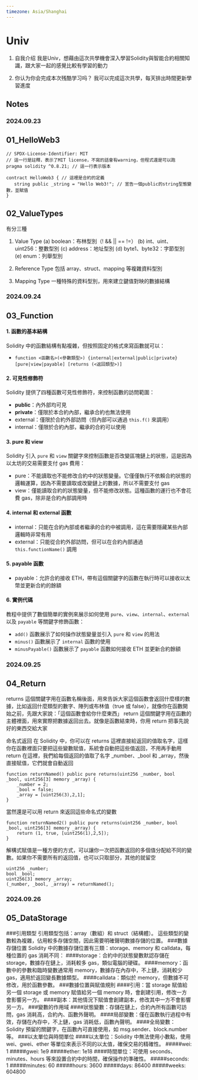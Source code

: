 ```yaml
---
timezone: Asia/Shanghai
---
```


# Univ
1. 自我介绍
我是Univ，想藉由這次共學機會深入學習Solidity與智能合約相關知識，跟大家一起的感覺比較有學習的動力

2. 你认为你会完成本次残酷学习吗？
我可以完成這次共學，每天排出時間更新學習進度
   
## Notes
<!-- Content_START -->


### 2024.09.23

## 01_HelloWeb3
```solidity
// SPDX-License-Identifier: MIT 
// 這一行是註釋，表示了MIT license，不寫的話會有warning，但程式還是可以跑
pragma solidity ^0.8.21; // 這一行表示版本

contract HelloWeb3 { // 這裡是合約的定義
   string public _string = "Hello Web3!"; // 宣告一個public的string型態變數，並賦值
}
```
## 02_ValueTypes
有分三種
1. Value Type
(a) boolean：布林型別（! && || == !=）
(b) int、uint、uint256：整數型別
(c) address：地址型別
(d) byte1、byte32：字節型別
(e) enum：列舉型別

2. Reference Type
包括 array、struct、mapping 等複雜資料型別

3. Mapping Type
一種特殊的資料型別，用來建立鍵值對映的數據結構

### 2024.09.24
## 03_Function
#### 1. 函數的基本結構
Solidity 中的函數結構有點複雜，但按照固定的格式來寫函數就可以：
- `function <函數名>(<參數類型>) {internal|external|public|private} [pure|view|payable] [returns (<返回類型>)]`

#### 2. 可見性修飾符
Solidity 提供了四種函數可見性修飾符，來控制函數的訪問範圍：
- **public**：內外部均可見
- **private**：僅限於本合約內部，繼承合約也無法使用
- external：僅限於合約外部訪問（但內部可以通過 `this.f()` 來調用）
- internal：僅限於合約內部，繼承的合約可以使用

#### 3. pure 和 view
Solidity 引入 `pure` 和 `view` 關鍵字來控制函數是否改變區塊鏈上的狀態，這是因為以太坊的交易需要支付 gas 費用：
- pure：不能讀取也不能修改合約中的狀態變量。它僅僅執行不依賴合約狀態的邏輯運算，因為不需要讀取或改變鏈上的數據，所以不需要支付 gas
- view：僅能讀取合約的狀態變量，但不能修改狀態。這種函數的運行也不會花費 gas，除非是合約內部調用時

#### 4. internal 和 external 函數
- internal：只能在合約內部或者繼承的合約中被調用，這在需要隱藏某些內部邏輯時非常有用
- external：只能從合約外部訪問，但可以在合約內部通過 `this.functionName()` 調用

#### 5. payable 函數
- payable：允許合約接收 ETH，帶有這個關鍵字的函數在執行時可以接收以太幣並更新合約的餘額

#### 6. 實例代碼
教程中提供了數個簡單的實例來展示如何使用 `pure`、`view`、`internal`、`external` 以及 `payable` 等關鍵字修飾函數：
- `add()` 函數展示了如何操作狀態變量並引入 `pure` 和 `view` 的用法
- `minus()` 函數展示了 `internal` 函數的使用
- `minusPayable()` 函數展示了 `payable` 函數如何接收 ETH 並更新合約餘額

### 2024.09.25
## 04_Return
returns 這個關鍵字用在函數名稱後面，用來告訴大家這個函數會返回什麼樣的數據，比如返回什麼類型的數字、陣列或布林值（true 或 false），就像你在函數開始之前，先跟大家說：「這個函數會給你什麼東西」
return 這個關鍵字用在函數的主體裡面，用來實際把數據返回出去。就像是函數結束時，你用 return 把事先說好的東西交給大家

命名式返回
在 Solidity 中，你可以在 returns 這裡直接給返回的值取名字，這樣你在函數裡面只要把這些變數賦值，系統會自動把這些值返回，不用再手動用 return
在這裡，我們給每個返回的值取了名字 _number、_bool 和 _array，然後直接賦值，它們就會自動返回
```solidity
function returnNamed() public pure returns(uint256 _number, bool _bool, uint256[3] memory _array) {
    _number = 2;
    _bool = false;
    _array = [uint256(3),2,1];
}
```
當然還是可以用 return 來返回這些命名式的變數
```solidity
function returnNamed2() public pure returns(uint256 _number, bool _bool, uint256[3] memory _array) {
    return (1, true, [uint256(1),2,5]);
}
```
解構式賦值是一種方便的方式，可以讓你一次把函數返回的多個值分配給不同的變數。如果你不需要所有的返回值，也可以只取部分，其他的就留空
```solidity
uint256 _number;
bool _bool;
uint256[3] memory _array;
(_number, _bool, _array) = returnNamed();
```
### 2024.09.26
## 05_DataStorage
###引用類型
引用類型包括：array（數組）和 struct（結構體）。
這些類型的變數較為複雜，佔用較多存儲空間，因此需要明確聲明數據存儲的位置。
###數據存儲位置
Solidity 中的數據存儲位置有三類：storage、memory 和 calldata，每種位置的 gas 消耗不同：
####storage：合約中的狀態變數默認存儲在 storage，數據存在鏈上，消耗較多 gas，類似電腦的硬碟。
####memory：函數中的參數和臨時變數通常用 memory，數據存在內存中，不上鏈，消耗較少 gas，適用於返回變長數據類型。
####calldata：類似於 memory，但數據不可修改，用於函數參數。
###數據位置與賦值規則
####引用：當 storage 賦值給另一個 storage 或 memory 賦值給另一個 memory 時，會創建引用，修改一方會影響另一方。
####副本：其他情況下賦值會創建副本，修改其中一方不會影響另一方。
###變數的作用域
####狀態變數：存儲在鏈上，合約內所有函數可訪問，gas 消耗高，合約內、函數外聲明。
####局部變數：僅在函數執行過程中有效，存儲在內存中，不上鏈，gas 消耗低，函數內聲明。
####全局變數：Solidity 預留的關鍵字，在函數內可直接使用，如 msg.sender、block.number 等。
###以太單位與時間單位
####以太單位：Solidity 中無法使用小數點，使用 wei、gwei、ether 等單位來表示不同的以太值，確保交易的精確性。
#####wei: 1
#####gwei: 1e9
#####ether: 1e18
####時間單位：可使用 seconds、minutes、hours 等來設置合約中的時間，確保操作的準確性。
#####seconds: 1
#####minutes: 60
#####hours: 3600
#####days: 86400
#####weeks: 604800


<!-- Content_END -->

